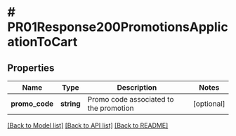# # PR01Response200PromotionsApplicationToCart

## Properties

Name | Type | Description | Notes
------------ | ------------- | ------------- | -------------
**promo_code** | **string** | Promo code associated to the promotion | [optional]

[[Back to Model list]](../../README.md#models) [[Back to API list]](../../README.md#endpoints) [[Back to README]](../../README.md)
